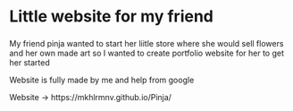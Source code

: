 <h1>Little website for my friend</h1>
<h3></h3>My friend pinja wanted to start her liitle store where she would sell flowers and her own made art so I wanted to create portfolio website for her to get her started</h3>
<p>Website is fully made by me and help from google</p>
<p>Website -> https://mkhlrmnv.github.io/Pinja/</p>
